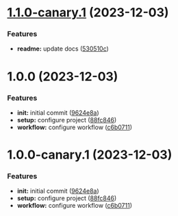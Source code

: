 # [1.1.0-canary.1](https://github.com/farsabbutt/semantic-release/compare/v1.0.0...v1.1.0-canary.1) (2023-12-03)


### Features

* **readme:** update docs ([530510c](https://github.com/farsabbutt/semantic-release/commit/530510c9057bf8b8fe2aa72e5f3d46e341c81efb))

# 1.0.0 (2023-12-03)


### Features

* **init:** initial commit ([9624e8a](https://github.com/farsabbutt/semantic-release/commit/9624e8a11f216a2a02f862d15c7ddf9ad2214a83))
* **setup:** configure project ([88fc846](https://github.com/farsabbutt/semantic-release/commit/88fc846a9ffcec047df96c86e042b7bf55a26be8))
* **workflow:** configure workflow ([c6b0711](https://github.com/farsabbutt/semantic-release/commit/c6b0711b41187b343bf7a4262c53d8b2b8521255))

# 1.0.0-canary.1 (2023-12-03)


### Features

* **init:** initial commit ([9624e8a](https://github.com/farsabbutt/semantic-release/commit/9624e8a11f216a2a02f862d15c7ddf9ad2214a83))
* **setup:** configure project ([88fc846](https://github.com/farsabbutt/semantic-release/commit/88fc846a9ffcec047df96c86e042b7bf55a26be8))
* **workflow:** configure workflow ([c6b0711](https://github.com/farsabbutt/semantic-release/commit/c6b0711b41187b343bf7a4262c53d8b2b8521255))
